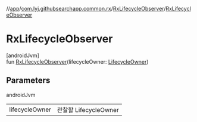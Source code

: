 //[app](../../../index.md)/[com.lyj.githubsearchapp.common.rx](../index.md)/[RxLifecycleObserver](index.md)/[RxLifecycleObserver](-rx-lifecycle-observer.md)

# RxLifecycleObserver

[androidJvm]\
fun [RxLifecycleObserver](-rx-lifecycle-observer.md)(lifecycleOwner: [LifecycleOwner](https://developer.android.com/reference/kotlin/androidx/lifecycle/LifecycleOwner.html))

## Parameters

androidJvm

| | |
|---|---|
| lifecycleOwner | 관찰할 LifecycleOwner |
